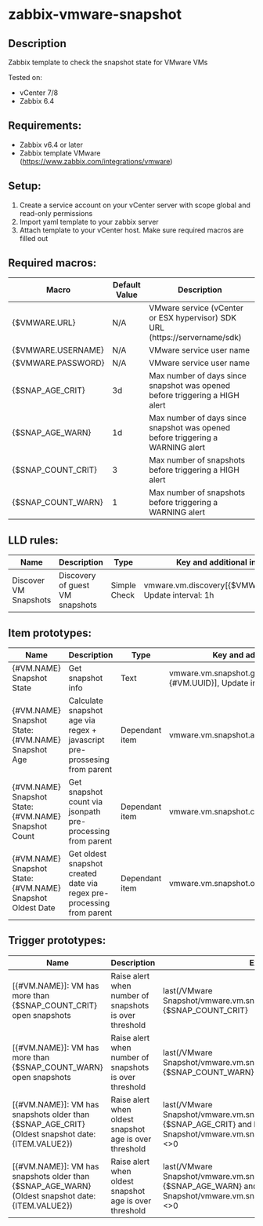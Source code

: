# zabbix-vmware-snapshot

## Description

Zabbix template to check the snapshot state for VMware VMs

Tested on:
* vCenter 7/8
* Zabbix 6.4

## Requirements:
* Zabbix v6.4 or later
* Zabbix template VMware (https://www.zabbix.com/integrations/vmware)

## Setup:

1. Create a service account on your vCenter server with scope global and read-only permissions
2. Import yaml template to your zabbix server
3. Attach template to your vCenter host. Make sure required macros are filled out

## Required macros:

|Macro|Default Value|Description|
|-----|-------------|-----------|
|{$VMWARE.URL}|N/A|VMware service (vCenter or ESX hypervisor) SDK URL (https://servername/sdk)|
|{$VMWARE.USERNAME}|N/A|VMware service user name|
|{$VMWARE.PASSWORD}|N/A|VMware service user name|
|{$SNAP_AGE_CRIT}|3d|Max number of days since snapshot was opened before triggering a HIGH alert|
|{$SNAP_AGE_WARN}|1d|Max number of days since snapshot was opened before triggering a WARNING alert|
|{$SNAP_COUNT_CRIT}|3|Max number of snapshots before triggering a HIGH alert|
|{$SNAP_COUNT_WARN}|1|Max number of snapshots before triggering a WARNING alert|

## LLD rules:

|Name|Description|Type|Key and additional info|
|----|-----------|----|----|
|Discover VM Snapshots|Discovery of guest VM snapshots|Simple Check|vmware.vm.discovery[{$VMWARE.URL}], Update interval: 1h|

## Item prototypes:

|Name|Description|Type|Key and additional info|
|----|-----------|----|----|
|{#VM.NAME} Snapshot State|Get snapshot info|Text|vmware.vm.snapshot.get[{$VMWARE.URL},{#VM.UUID}], Update interval: 1m|
|{#VM.NAME} Snapshot State: {#VM.NAME} Snapshot Age|Calculate snapshot age via regex + javascript pre-prossesing from parent|Dependant item|vmware.vm.snapshot.age[{#VM.NAME}]|
|{#VM.NAME} Snapshot State: {#VM.NAME} Snapshot Count|Get snapshot count via jsonpath pre-processing from parent|Dependant item|vmware.vm.snapshot.count[{#VM.NAME}]|
|{#VM.NAME} Snapshot State: {#VM.NAME} Snapshot Oldest Date|Get oldest snapshot created date via regex pre-processing from parent|Dependant item|vmware.vm.snapshot.oldestdate[{#VM.NAME}]|

## Trigger prototypes:
|Name|Description|Expression|Severity|
|----|-----------|----------|--------|
|[{#VM.NAME}]: VM has more than {$SNAP_COUNT_CRIT} open snapshots|Raise alert when number of snapshots is over threshold|last(/VMware Snapshot/vmware.vm.snapshot.count[{#VM.NAME}])>{$SNAP_COUNT_CRIT}|High|
|[{#VM.NAME}]: VM has more than {$SNAP_COUNT_WARN} open snapshots|Raise alert when number of snapshots is over threshold|last(/VMware Snapshot/vmware.vm.snapshot.count[{#VM.NAME}])>{$SNAP_COUNT_WARN}|Warning|
|[{#VM.NAME}]: VM has snapshots older than {$SNAP_AGE_CRIT} (Oldest snapshot date: {ITEM.VALUE2})|Raise alert when oldest snapshot age is over threshold|last(/VMware Snapshot/vmware.vm.snapshot.age[{#VM.NAME}])>{$SNAP_AGE_CRIT} and last(/VMware Snapshot/vmware.vm.snapshot.oldestdate[{#VM.NAME}])<>0|High|
|[{#VM.NAME}]: VM has snapshots older than {$SNAP_AGE_WARN} (Oldest snapshot date: {ITEM.VALUE2})|Raise alert when oldest snapshot age is over threshold|last(/VMware Snapshot/vmware.vm.snapshot.age[{#VM.NAME}])>{$SNAP_AGE_WARN} and last(/VMware Snapshot/vmware.vm.snapshot.oldestdate[{#VM.NAME}])<>0|Warning|
